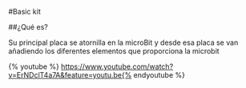 #Basic kit

##¿Qué es?

Su principal placa se atornilla en la microBit y desde esa placa se van añadiendo los diferentes elementos que proporciona la microbit

{% youtube %} https://www.youtube.com/watch?v=ErNDclT4a7A&feature=youtu.be{% endyoutube %} 
